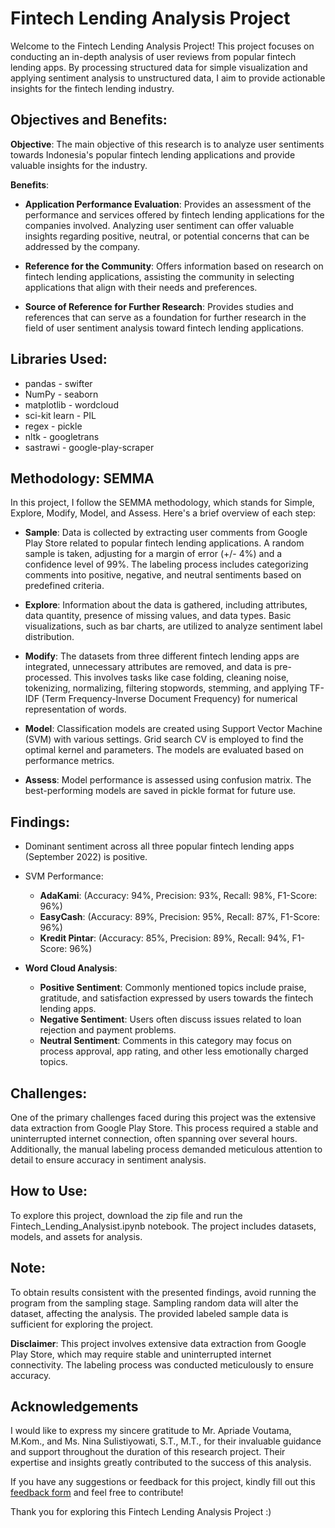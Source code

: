 # Fintech Lending Analysis Project

Welcome to the Fintech Lending Analysis Project! This project focuses on conducting an in-depth analysis of user reviews from popular fintech lending apps. By processing structured data for simple visualization and applying sentiment analysis to unstructured data, I aim to provide actionable insights for the fintech lending industry.

## Objectives and Benefits:

**Objective**: The main objective of this research is to analyze user sentiments towards Indonesia's popular fintech lending applications and provide valuable insights for the industry.

**Benefits**:

- **Application Performance Evaluation**:
   Provides an assessment of the performance and services offered by fintech lending applications for the companies involved. Analyzing user sentiment can offer valuable insights regarding positive, neutral, or potential concerns that can be addressed by the company.

- **Reference for the Community**:
   Offers information based on research on fintech lending applications, assisting the community in selecting applications that align with their needs and preferences.

- **Source of Reference for Further Research**:
   Provides studies and references that can serve as a foundation for further research in the field of user sentiment analysis toward fintech lending applications.

## Libraries Used:

- pandas                - swifter
- NumPy                 - seaborn
- matplotlib            - wordcloud
- sci-kit learn         - PIL
- regex                 - pickle
- nltk                  - googletrans
- sastrawi              - google-play-scraper

## Methodology: SEMMA

In this project, I follow the SEMMA methodology, which stands for Simple, Explore, Modify, Model, and Assess. Here's a brief overview of each step:

- **Sample**: Data is collected by extracting user comments from Google Play Store related to popular fintech lending applications. A random sample is taken, adjusting for a margin of error (+/- 4%) and a confidence level of 99%. The labeling process includes categorizing comments into positive, negative, and neutral sentiments based on predefined criteria.

- **Explore**: Information about the data is gathered, including attributes, data quantity, presence of missing values, and data types. Basic visualizations, such as bar charts, are utilized to analyze sentiment label distribution.

- **Modify**: The datasets from three different fintech lending apps are integrated, unnecessary attributes are removed, and data is pre-processed. This involves tasks like case folding, cleaning noise, tokenizing, normalizing, filtering stopwords, stemming, and applying TF-IDF (Term Frequency-Inverse Document Frequency) for numerical representation of words.

- **Model**: Classification models are created using Support Vector Machine (SVM) with various settings. Grid search CV is employed to find the optimal kernel and parameters. The models are evaluated based on performance metrics.

- **Assess**: Model performance is assessed using confusion matrix. The best-performing models are saved in pickle format for future use.

## Findings:

- Dominant sentiment across all three popular fintech lending apps (September 2022) is positive.

- SVM Performance:
  - **AdaKami**: (Accuracy: 94%, Precision: 93%, Recall: 98%, F1-Score: 96%)
  - **EasyCash**: (Accuracy: 89%, Precision: 95%, Recall: 87%, F1-Score: 96%)
  - **Kredit Pintar**: (Accuracy: 85%, Precision: 89%, Recall: 94%, F1-Score: 96%)

- **Word Cloud Analysis**:
  - **Positive Sentiment**: Commonly mentioned topics include praise, gratitude, and satisfaction expressed by users towards the fintech lending apps.
  - **Negative Sentiment**: Users often discuss issues related to loan rejection and payment problems.
  - **Neutral Sentiment**: Comments in this category may focus on process approval, app rating, and other less emotionally charged topics.

## Challenges:

One of the primary challenges faced during this project was the extensive data extraction from Google Play Store. This process required a stable and uninterrupted internet connection, often spanning over several hours. Additionally, the manual labeling process demanded meticulous attention to detail to ensure accuracy in sentiment analysis.

## How to Use:

To explore this project, download the zip file and run the Fintech_Lending_Analysist.ipynb notebook. The project includes datasets, models, and assets for analysis.

## Note:

To obtain results consistent with the presented findings, avoid running the program from the sampling stage. Sampling random data will alter the dataset, affecting the analysis. The provided labeled sample data is sufficient for exploring the project.

**Disclaimer**: This project involves extensive data extraction from Google Play Store, which may require stable and uninterrupted internet connectivity. The labeling process was conducted meticulously to ensure accuracy.

## Acknowledgements

I would like to express my sincere gratitude to Mr. Apriade Voutama, M.Kom., and Ms. Nina Sulistiyowati, S.T., M.T., for their invaluable guidance and support throughout the duration of this research project. Their expertise and insights greatly contributed to the success of this analysis.



If you have any suggestions or feedback for this project, kindly fill out this [feedback form](https://forms.gle/AnBTciPWuZV9YhYK8) and feel free to contribute!

Thank you for exploring this Fintech Lending Analysis Project :)
